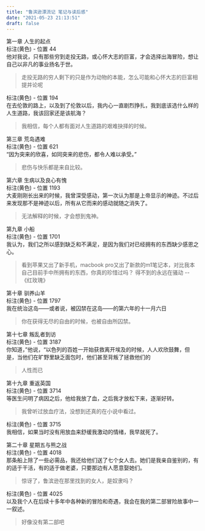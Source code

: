 ```yaml
---
title: "鲁滨逊漂流记 笔记与读后感"
date: "2021-05-23 21:13:51"
draft: false
---
```

第一章 人生的起点<br />标注(黄色) - 位置 44<br />他对我说，只有那些穷到走投无路，或心怀大志的巨富，才会选择出海冒险，想让自己以非凡的事业扬名于世。
> 走投无路的穷人剩下的只是作为动物的本能，怎么可能和心怀大志的巨富相提并论呢


标注(黄色) - 位置 194<br />在去伦敦的路上，以及到了伦敦以后，我内心一直剧烈挣扎，我到底该选什么样的人生道路，我该回家还是该航海？
> 我相信，每个人都有面对人生道路的艰难抉择的时候。


第三章 荒岛遇难<br />标注(黄色) - 位置 621<br />“因为突来的欣喜，如同突来的悲伤，都令人难以承受。”
> 悲伤与快乐都是来自比较。


第六章 生病以及良心有愧<br />标注(黄色) - 位置 1193<br />大麦刚刚长出来的时候，我曾深受感动，第一次认为那是上帝显示的神迹。不过后来发现那不是神迹以后，所有从它而来的感动就随之消失了。
> 无法解释的时候，才会想到鬼神。


第九章 小船<br />标注(黄色) - 位置 1701<br />我认为，我们之所以感到缺乏和不满足，是因为我们对已经拥有的东西缺少感恩之心。
> 看到苹果又出了新手机，macbook pro又出了新款的m1笔记本，对比我本自己目前手中所拥有的东西，你真的珍惜过吗？
>  得不到的永远在骚动 --《红玫瑰》


第十章 驯养山羊<br />标注(黄色) - 位置 1797<br />我在统治这岛——或者说，被囚禁在这岛——的第六年的十一月六日
> 你在获得无尽的自由的时候，也被自由所囚禁。


第十七章 叛乱者到访<br />标注(黄色) - 位置 3187<br />你知道，”他说，“以色列的百姓一开始获救离开埃及的时候，人人欢欣鼓舞，但是，当他们在旷野里缺乏面包时，他们甚至背叛了拯救他们的
> 人性而已


第十九章 重返英国<br />标注(黄色) - 位置 3714<br />等医生问明了病因之后，他给我放了血，之后我才放松下来，逐渐好转。
> 我曾听过放血疗法，没想到还真的在小说中看过。

标注(黄色) - 位置 3715<br />我相信，如果当时没有用放血来舒缓我激动的情绪，我早就死了。

第二十章 星期五与熊之战<br />标注(黄色) - 位置 4018<br />那条船上除了一些必需品，我还给他们送了七个女人去。她们是我亲自鉴别的，有的适于干活，有的适于做老婆，只要那边有人愿意娶她们。
> 惊讶了，鲁滨逊在那里找到的女人，是奴隶吗？


标注(黄色) - 位置 4025<br />以及我个人在后续十多年中各种新的冒险和奇遇，我会在我的第二部冒险故事中一一叙述。
> 好像没有第二部吧


